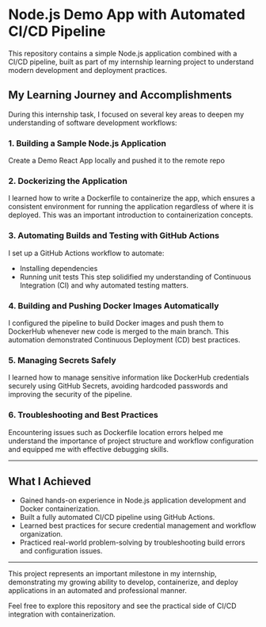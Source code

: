 # Node.js Demo App with Automated CI/CD Pipeline

This repository contains a simple Node.js application combined with a CI/CD pipeline, built as part of my internship learning project to understand modern development and deployment practices.

## My Learning Journey and Accomplishments

During this internship task, I focused on several key areas to deepen my understanding of software development workflows:

### 1. Building a Sample Node.js Application  
Create a Demo React App locally and pushed it to the remote repo

### 2. Dockerizing the Application  
I learned how to write a Dockerfile to containerize the app, which ensures a consistent environment for running the application regardless of where it is deployed. This was an important introduction to containerization concepts.

### 3. Automating Builds and Testing with GitHub Actions  
I set up a GitHub Actions workflow to automate:
- Installing dependencies
- Running unit tests
This step solidified my understanding of Continuous Integration (CI) and why automated testing matters.

### 4. Building and Pushing Docker Images Automatically  
I configured the pipeline to build Docker images and push them to DockerHub whenever new code is merged to the main branch. This automation demonstrated Continuous Deployment (CD) best practices.

### 5. Managing Secrets Safely  
I learned how to manage sensitive information like DockerHub credentials securely using GitHub Secrets, avoiding hardcoded passwords and improving the security of the pipeline.

### 6. Troubleshooting and Best Practices  
Encountering issues such as Dockerfile location errors helped me understand the importance of project structure and workflow configuration and equipped me with effective debugging skills.

---

## What I Achieved

- Gained hands-on experience in Node.js application development and Docker containerization.
- Built a fully automated CI/CD pipeline using GitHub Actions.
- Learned best practices for secure credential management and workflow organization.
- Practiced real-world problem-solving by troubleshooting build errors and configuration issues.

---

This project represents an important milestone in my internship, demonstrating my growing ability to develop, containerize, and deploy applications in an automated and professional manner.

Feel free to explore this repository and see the practical side of CI/CD integration with containerization.
